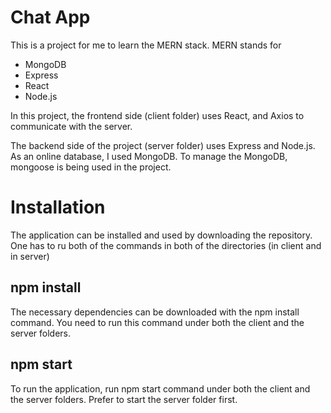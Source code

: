 # Chat App

This is a project for me to learn the MERN stack. MERN stands for
* MongoDB
* Express
* React
* Node.js

In this project, the frontend side (client folder) uses React, and Axios to communicate with the server.

The backend side of the project (server folder) uses Express and Node.js. As an online database, I used MongoDB. To manage the MongoDB, mongoose is being used in the project.

# Installation
The application can be installed and used by downloading the repository. One has to ru both of the commands in both of the directories (in client and in server)

## npm install
The necessary dependencies can be downloaded with the npm install command. You need to run this command under both the client and the server folders.

## npm start
To run the application, run npm start command under both the client and the server folders. Prefer to start the server folder first.
